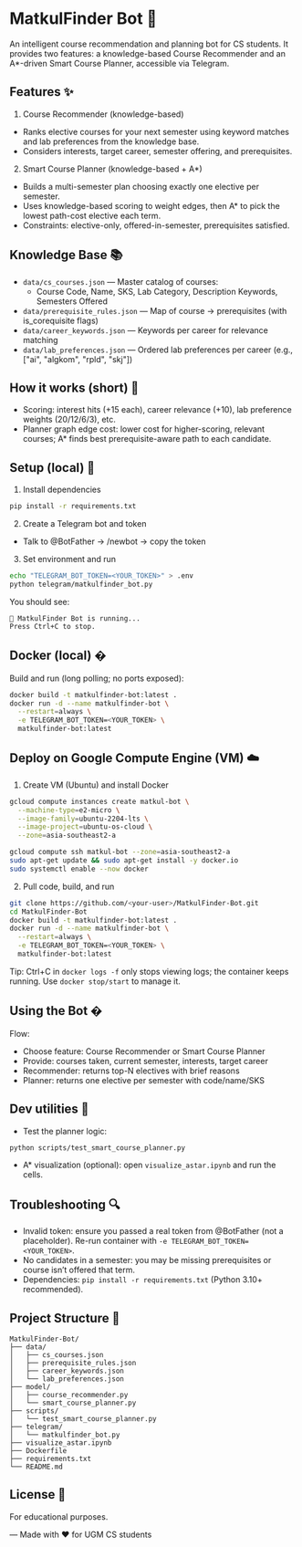 # MatkulFinder Bot 🤖

An intelligent course recommendation and planning bot for CS students. It provides two features: a knowledge-based Course Recommender and an A*-driven Smart Course Planner, accessible via Telegram.

## Features ✨

1) Course Recommender (knowledge-based)
- Ranks elective courses for your next semester using keyword matches and lab preferences from the knowledge base.
- Considers interests, target career, semester offering, and prerequisites.

2) Smart Course Planner (knowledge-based + A*)
- Builds a multi-semester plan choosing exactly one elective per semester.
- Uses knowledge-based scoring to weight edges, then A* to pick the lowest path-cost elective each term.
- Constraints: elective-only, offered-in-semester, prerequisites satisfied.

## Knowledge Base 📚

- `data/cs_courses.json` — Master catalog of courses:
  - Course Code, Name, SKS, Lab Category, Description Keywords, Semesters Offered
- `data/prerequisite_rules.json` — Map of course → prerequisites (with is_corequisite flags)
- `data/career_keywords.json` — Keywords per career for relevance matching
- `data/lab_preferences.json` — Ordered lab preferences per career (e.g., ["ai", "algkom", "rpld", "skj"]) 

## How it works (short) 🧠

- Scoring: interest hits (+15 each), career relevance (+10), lab preference weights (20/12/6/3), etc.
- Planner graph edge cost: lower cost for higher-scoring, relevant courses; A* finds best prerequisite-aware path to each candidate.

## Setup (local) 🚀

1) Install dependencies
```bash
pip install -r requirements.txt
```

2) Create a Telegram bot and token
- Talk to @BotFather → /newbot → copy the token

3) Set environment and run
```bash
echo "TELEGRAM_BOT_TOKEN=<YOUR_TOKEN>" > .env
python telegram/matkulfinder_bot.py
```
You should see:
```
🤖 MatkulFinder Bot is running...
Press Ctrl+C to stop.
```

## Docker (local) �

Build and run (long polling; no ports exposed):
```bash
docker build -t matkulfinder-bot:latest .
docker run -d --name matkulfinder-bot \
  --restart=always \
  -e TELEGRAM_BOT_TOKEN=<YOUR_TOKEN> \
  matkulfinder-bot:latest
```

## Deploy on Google Compute Engine (VM) ☁️

1) Create VM (Ubuntu) and install Docker
```bash
gcloud compute instances create matkul-bot \
  --machine-type=e2-micro \
  --image-family=ubuntu-2204-lts \
  --image-project=ubuntu-os-cloud \
  --zone=asia-southeast2-a

gcloud compute ssh matkul-bot --zone=asia-southeast2-a
sudo apt-get update && sudo apt-get install -y docker.io
sudo systemctl enable --now docker
```

2) Pull code, build, and run
```bash
git clone https://github.com/<your-user>/MatkulFinder-Bot.git
cd MatkulFinder-Bot
docker build -t matkulfinder-bot:latest .
docker run -d --name matkulfinder-bot \
  --restart=always \
  -e TELEGRAM_BOT_TOKEN=<YOUR_TOKEN> \
  matkulfinder-bot:latest
```

Tip: Ctrl+C in `docker logs -f` only stops viewing logs; the container keeps running. Use `docker stop/start` to manage it.

## Using the Bot �

Flow:
- Choose feature: Course Recommender or Smart Course Planner
- Provide: courses taken, current semester, interests, target career
- Recommender: returns top-N electives with brief reasons
- Planner: returns one elective per semester with code/name/SKS

## Dev utilities 🧪

- Test the planner logic:
```bash
python scripts/test_smart_course_planner.py
```

- A* visualization (optional): open `visualize_astar.ipynb` and run the cells.

## Troubleshooting 🔍

- Invalid token: ensure you passed a real token from @BotFather (not a placeholder). Re-run container with `-e TELEGRAM_BOT_TOKEN=<YOUR_TOKEN>`.
- No candidates in a semester: you may be missing prerequisites or course isn’t offered that term.
- Dependencies: `pip install -r requirements.txt` (Python 3.10+ recommended).

## Project Structure 📁

```
MatkulFinder-Bot/
├── data/
│   ├── cs_courses.json
│   ├── prerequisite_rules.json
│   ├── career_keywords.json
│   └── lab_preferences.json
├── model/
│   ├── course_recommender.py
│   └── smart_course_planner.py
├── scripts/
│   └── test_smart_course_planner.py
├── telegram/
│   └── matkulfinder_bot.py
├── visualize_astar.ipynb
├── Dockerfile
├── requirements.txt
└── README.md
```

## License 📄

For educational purposes.

— Made with ❤️ for UGM CS students
